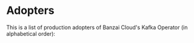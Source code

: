 # Adopters
 This is a list of production adopters of Banzai Cloud's Kafka Operator (in alphabetical order):
